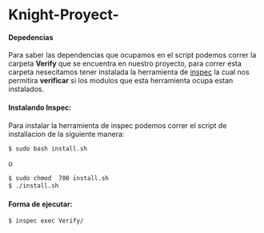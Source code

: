 # Knight-Proyect-
#### Depedencias
Para saber las dependencias que ocupamos en el script podemos correr la carpeta __Verify__ que se encuentra en nuestro proyecto, para correr esta carpeta nesecitamos tener instalada la herramienta de [inspec](https://www.inspec.io/downloads/) la cual nos permitira __verificar__ si los modulos que esta herramienta ocupa estan instalados.

#### Instalando Inspec:
Para instalar la herramienta de inspec podemos correr el script de installacion de la siguiente manera:

```bash
$ sudo bash install.sh
```
o
```bash
$ sudo chmod  700 install.sh
$ ./install.sh
```

#### Forma de ejecutar:

```bash
$ inspec exec Verify/
```
